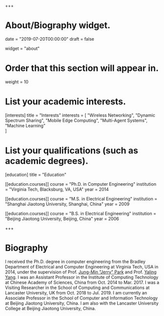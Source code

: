 +++
# About/Biography widget.

date = "2019-07-20T00:00:00"
draft = false

widget = "about"

# Order that this section will appear in.
weight = 10

# List your academic interests.
[interests]
  title = "Interests"
  interests = [
    "Wireless Networking",
    "Dynamic Spectrum Sharing",
    "Mobile Edge Computing",
    "Multi-Agent Systems",
    "Machine Learning"    
  ]

# List your qualifications (such as academic degrees).
[education]
  title = "Education"

[[education.courses]]
  course = "Ph.D. in Computer Engineering"
  institution = "Virginia Tech, Blacksburg, VA, USA"
  year = 2014

[[education.courses]]
  course = "M.S. in Electrical Engineering"
  institution = "Shanghai Jiaotong University, Shanghai, China"
  year = 2009

[[education.courses]]
  course = "B.S. in Electrical Engineering"
  institution = "Beijing Jiaotong University, Beijing, China"
  year = 2006
 
+++

# Biography

I received the Ph.D. degree in computer engineering from the Bradley Department of Electrical and Computer Engineering at Virginia Tech, USA in 2014, under the supervision of Prof. [Jung-Min "Jerry" Park](https://ece.vt.edu/people/profile/park) and Prof. [Yaling Yang](https://ece.vt.edu/people/profile/yang). I was an Assistant Professor in the Institute of Computing Technology at Chinese Academy of Sciences, China from Oct. 2014 to Mar. 2017. I was a Visiting Researcher in the School of Computing and Communications at Lancaster University, UK from Oct. 2018 to Jul. 2019. I am currently an Associate Professor in the School of Computer and Information Technology at Beijing Jiaotong University, China. I am also with the Lancaster University College at Beijing Jiaotong University, China.  

 

